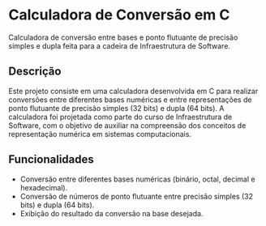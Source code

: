 # Calculadora de Conversão em C

Calculadora de conversão entre bases e ponto flutuante de precisão simples e dupla feita para a cadeira de Infraestrutura de Software.

## Descrição

Este projeto consiste em uma calculadora desenvolvida em C para realizar conversões entre diferentes bases numéricas e entre representações de ponto flutuante de precisão simples (32 bits) e dupla (64 bits). A calculadora foi projetada como parte do curso de Infraestrutura de Software, com o objetivo de auxiliar na compreensão dos conceitos de representação numérica em sistemas computacionais.

## Funcionalidades

- Conversão entre diferentes bases numéricas (binário, octal, decimal e hexadecimal).
- Conversão de números de ponto flutuante entre precisão simples (32 bits) e dupla (64 bits).
- Exibição do resultado da conversão na base desejada.


